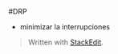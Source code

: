 #DRP
- minimizar la interrupciones 
 

> Written with [StackEdit](https://stackedit.io/).
<!--stackedit_data:
eyJoaXN0b3J5IjpbMTI3MjIwMTYzMywtMjA5MjE3ODQ2M119
-->